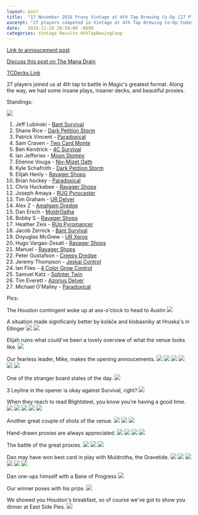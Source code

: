 ```yaml
---
layout: post
title:  "17 November 2018 Proxy Vintage at 4th Tap Brewing Co-Op [27 Players]"
excerpt: "27 players competed in Vintage at 4th Tap Brewing Co-Op today. Check out the results!"
date:   2018-11-18 20:50:00 -0600
categories: Vintage Results 4thTapBewingCoop
---
```


[Link to annoucement post](http://themanadrain.com/topic/2219/11-17-romancing-the-stones-proxy-vintage-austin-tx/)

[Discuss this post on The Mana Drain](http://themanadrain.com/topic/2266/romancing-the-stones-8-27-players-in-austin-texas)

[TCDecks Link](http://tcdecks.net/format.php?format=Vintage)

27 players joined us at 4th tap to battle in Magic's greatest format. Along the way, we had some insane plays, insaner decks, and beautiful proxies.

Standings:

![](https://images.lonestarlhurgoyfs.com/2018-11-17/standings.jpg)

1. Jeff Lubinski - [Bant Survival](https://images.lonestarlhurgoyfs.com/2018-11-17/deck-1.jpg)
2. Shane Rice - [Dark Petition Storm](https://images.lonestarlhurgoyfs.com/2018-11-17/deck-2.jpg)
3. Patrick Vincent - [Paradoxical](https://images.lonestarlhurgoyfs.com/2018-11-17/deck-3.jpg)
4. Sam Craven - [Two Card Monte](https://images.lonestarlhurgoyfs.com/2018-11-17/deck-4.jpg)
5. Ben Kendrick - [4C Survival](https://images.lonestarlhurgoyfs.com/2018-11-17/deck-5.jpg)
6. Ian Jefferies - [Moon Stompy](https://images.lonestarlhurgoyfs.com/2018-11-17/deck-6.jpg)
7. Etienne Vouga - [Niv-Mizet Oath](https://images.lonestarlhurgoyfs.com/2018-11-17/deck-7.jpg)
8. Kyle Schafroth - [Dark Petition Storm](https://images.lonestarlhurgoyfs.com/2018-11-17/deck-8.jpg)
9. Elijah Henly - [Ravager Shops](https://images.lonestarlhurgoyfs.com/2018-11-17/deck-9.jpg)
10. Brian hockey - [Paradoxical](https://images.lonestarlhurgoyfs.com/2018-11-17/deck-10.jpg)
11. Chris Huckabee - [Ravager Shops](https://images.lonestarlhurgoyfs.com/2018-11-17/deck-11.jpg)
12. Joseph Amaya - [RUG Pyrocaster](https://images.lonestarlhurgoyfs.com/2018-11-17/deck-12.jpg)
13. Tim Graham - [UR Delver](https://images.lonestarlhurgoyfs.com/2018-11-17/deck-13.jpg)
14. Alex Z - [Amalgam Dredge](https://images.lonestarlhurgoyfs.com/2018-11-17/deck-14.jpg)
15. Dan Ersch - [MoldrOatha](https://images.lonestarlhurgoyfs.com/2018-11-17/deck-15.jpg)
16. Bobby S - [Ravager Shops](https://images.lonestarlhurgoyfs.com/2018-11-17/deck-16.jpg)
17. Heather Zeis - [RUg Pyromancer](https://images.lonestarlhurgoyfs.com/2018-11-17/deck-17.jpg)
18. Jacob Zernick - [Bant Survival](https://images.lonestarlhurgoyfs.com/2018-11-17/deck-18.jpg)
19. Doyuglas McGrew - [UR Xerox](https://images.lonestarlhurgoyfs.com/2018-11-17/deck-19.jpg)
20. Hugo Vargas-Zesati - [Ravager Shops](https://images.lonestarlhurgoyfs.com/2018-11-17/deck-20.jpg)
21. Manuel - [Ravager Shops](https://images.lonestarlhurgoyfs.com/2018-11-17/deck-21.jpg)
22. Peter Gustafson - [Creepy Dredge](https://images.lonestarlhurgoyfs.com/2018-11-17/deck-22.jpg)
23. Jeremy Thompson - [Jeskai Control](https://images.lonestarlhurgoyfs.com/2018-11-17/deck-23.jpg)
24. Ian Files - [4 Color Grow Control](https://images.lonestarlhurgoyfs.com/2018-11-17/deck-24.jpg)
25. Samuel Katz - [Splinter Twin](https://images.lonestarlhurgoyfs.com/2018-11-17/deck-25.jpg)
26. Tim Everett - [Azorius Delver](https://images.lonestarlhurgoyfs.com/2018-11-17/deck-26.jpg)
27. Michael O'Malley - [Paradoxical](https://images.lonestarlhurgoyfs.com/2018-11-17/deck-27.jpg)


Pics:

The Houston contingent woke up at ass-o'clock to head to Austin
![](https://images.lonestarlhurgoyfs.com/2018-11-17/1.jpg)

A situation made significanly better by koláče and klobásníky at Hruska's in Ellinger
![](https://images.lonestarlhurgoyfs.com/2018-11-17/2.jpg)
![](https://images.lonestarlhurgoyfs.com/2018-11-17/3.jpg)

Elijah ruins what could've been a lovely overview of what the venue looks like.
![](https://images.lonestarlhurgoyfs.com/2018-11-17/4.jpg)

Our fearless leader, Mike, makes the opening annoucements.
![](https://images.lonestarlhurgoyfs.com/2018-11-17/5.jpg)
![](https://images.lonestarlhurgoyfs.com/2018-11-17/6.jpg)
![](https://images.lonestarlhurgoyfs.com/2018-11-17/7.jpg)
![](https://images.lonestarlhurgoyfs.com/2018-11-17/8.jpg)
![](https://images.lonestarlhurgoyfs.com/2018-11-17/9.jpg)
![](https://images.lonestarlhurgoyfs.com/2018-11-17/10.jpg)

One of the stranger board states of the day.
![](https://images.lonestarlhurgoyfs.com/2018-11-17/11.jpg)

3 Leyline in the opener is okay against Survival, right?
![](https://images.lonestarlhurgoyfs.com/2018-11-17/12.jpg)

When they reach to read Blightsteel, you know you're having a good time.
![](https://images.lonestarlhurgoyfs.com/2018-11-17/13.jpg)
![](https://images.lonestarlhurgoyfs.com/2018-11-17/14.jpg)
![](https://images.lonestarlhurgoyfs.com/2018-11-17/15.jpg)
![](https://images.lonestarlhurgoyfs.com/2018-11-17/16.jpg)
![](https://images.lonestarlhurgoyfs.com/2018-11-17/17.jpg)

Another great couple of shots of the venue.
![](https://images.lonestarlhurgoyfs.com/2018-11-17/18.jpg)
![](https://images.lonestarlhurgoyfs.com/2018-11-17/19.jpg)
![](https://images.lonestarlhurgoyfs.com/2018-11-17/20.jpg)

Hand-drawn proxies are always appreciated.
![](https://images.lonestarlhurgoyfs.com/2018-11-17/21.jpg)
![](https://images.lonestarlhurgoyfs.com/2018-11-17/22.jpg)
![](https://images.lonestarlhurgoyfs.com/2018-11-17/23.jpg)
![](https://images.lonestarlhurgoyfs.com/2018-11-17/24.jpg)

The battle of the great proxies.
![](https://images.lonestarlhurgoyfs.com/2018-11-17/25.jpg)
![](https://images.lonestarlhurgoyfs.com/2018-11-17/26.jpg)
![](https://images.lonestarlhurgoyfs.com/2018-11-17/27.jpg)

Dan may have won best card in play with Muldrotha, the Gravetide.
![](https://images.lonestarlhurgoyfs.com/2018-11-17/28.jpg)
![](https://images.lonestarlhurgoyfs.com/2018-11-17/29.jpg)
![](https://images.lonestarlhurgoyfs.com/2018-11-17/30.jpg)
![](https://images.lonestarlhurgoyfs.com/2018-11-17/31.jpg)
![](https://images.lonestarlhurgoyfs.com/2018-11-17/32.jpg)
![](https://images.lonestarlhurgoyfs.com/2018-11-17/33.jpg)

Dan one-ups himself with a Bane of Progress
![](https://images.lonestarlhurgoyfs.com/2018-11-17/34.jpg)

Our winner poses with his prize.
![](https://images.lonestarlhurgoyfs.com/2018-11-17/35.jpg)

We showed you Houston's breakfast, so of course we've got to show you dinner at East Side Pies.
![](https://images.lonestarlhurgoyfs.com/2018-11-17/36.jpg)
